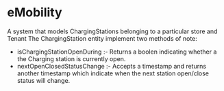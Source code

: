 # eMobility
A system that models ChargingStations belonging to a particular store and Tenant
The ChargingStation entity implement two methods of note: 
* isChargingStationOpenDuring :- Returns a boolen indicating whether a the Charging station is currently open. 
* nextOpenClosedStatusChange :- Accepts a timestamp and returns another timestamp which indicate when the next station open/close 
status will change.
